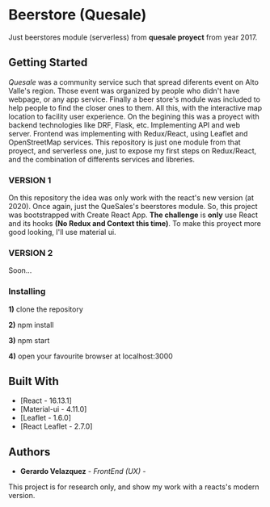 # Beerstore (Quesale)

Just beerstores module (serverless) from **quesale proyect** from year 2017.

## Getting Started

*Quesale* was a community service such that spread diferents event on Alto Valle's region. Those event was organized by people who didn't have webpage, or any app service.
Finally a beer store's module was included to help people to find the closer ones to them.
All this, with the interactive map location to facility user experience.
On the begining this was a proyect with backend technologies like DRF, Flask, etc. Implementing API and web server.
Frontend was implementing with Redux/React, using Leaflet and OpenStreetMap services.
This repository is just one module from that proyect, and serverless one, just to expose my first steps on Redux/React, and the combination of differents services and libreries.

### VERSION 1
On this repository the idea was only work with the react's new version (at 2020). Once again, just the QueSales's beerstores module. So, this project was bootstrapped with Create React App. **The challenge** is **only** use React and its hooks **(No Redux and Context this time)**.
To make this proyect more good looking, I'll use material ui.

### VERSION 2
Soon...

### Installing

**1)** clone the repository

**2)** npm install

**3)** npm start

**4)** open your favourite browser at localhost:3000

## Built With

* [React - 16.13.1]
* [Material-ui - 4.11.0]
* [Leaflet - 1.6.0]
* [React Leaflet - 2.7.0]

## Authors

* **Gerardo Velazquez** - *FrontEnd (UX)* -

This project is for research only, and show my work with a reacts's modern version.
